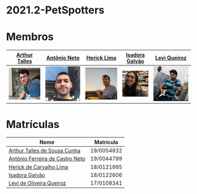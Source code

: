 # 2021.2-PetSpotters
# Membros
| [Arthur Talles](https://github.com/art1505) | [Antônio Neto](https://github.com/antoniotoineto) | [Herick Lima](https://github.com/hericklima22) | [Isadora Galvão](https://github.com/isadoragalvaoss) | [Levi Queiroz](https://github.com/LeviQ27) |
| --- | --- | --- | --- | --- |
![screen_shot](./assets/img/members/Arthur.jpeg) | ![screen_shot](./assets/img/members/Antonio.jpeg) | ![screen_shot](./assets/img/members/Herick.jpeg) | ![screen_shot](./assets/img/members/Isadora.jpeg) | ![screen_shot](./assets/img/members/Levi.jpeg) |

# Matrículas
| Nome | Matrícula |
|---------------------------| ---------- |
| <a href="https://github.com/art1505">Arthur Talles de Sousa Cunha</a>             | 19/0054832 |
| <a href="https://github.com/antoniotoineto">Antônio Ferreira de Castro Neto</a>   | 19/0044799 |
| <a href="https://github.com/hericklima22">Herick de Carvalho Lima</a>             | 18/0121995 |
| <a href="https://github.com/isadoragalvaoss">Isadora Galvão</a>                   | 18/0122606 |
| <a href="https://github.com/LeviQ27">Levi de Oliveira Queiroz</a>                 | 17/0108341 |

